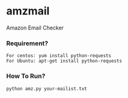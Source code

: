 # amzmail
Amazon Email Checker

### Requirement?
```
For centos: yum install python-requests
For Ubuntu: apt-get install python-requests
```
### How To Run?
```
python amz.py your-mailist.txt
```
